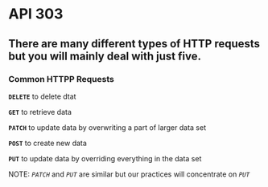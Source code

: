 # API 303
## There are many different types of HTTP requests but you will mainly deal with just five.

### Common HTTPP Requests
**`DELETE`**
to delete dtat

**`GET`**
to retrieve data

**`PATCH`**
to update data by overwriting a part of larger data set

**`POST`**
to create new data

**`PUT`**
to update data by overriding everything in the data set

NOTE: *`PATCH`* and *`PUT`* are similar but our practices will concentrate on *`PUT`*